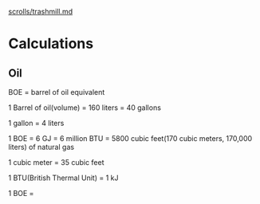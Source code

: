 [scrolls/trashmill.md](scrolls/trashmill.md)

# Calculations

## Oil

BOE = barrel of oil equivalent

1 Barrel of oil(volume) = 160 liters = 40 gallons

1 gallon  = 4 liters

1 BOE = 6 GJ = 6 million BTU = 5800 cubic feet(170 cubic meters, 170,000 liters) of natural gas

1 cubic meter = 35 cubic feet

1 BTU(British Thermal Unit) = 1 kJ

1 BOE = 
